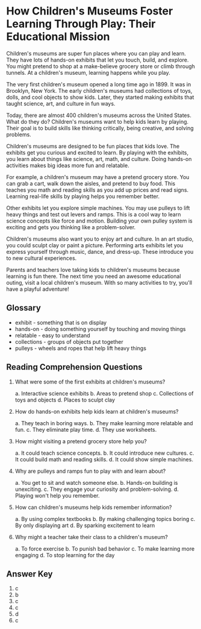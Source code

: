 # How Children's Museums Foster Learning Through Play: Their Educational Mission

Children's museums are super fun places where you can play and learn. They have lots of hands-on exhibits that let you touch, build, and explore. You might pretend to shop at a make-believe grocery store or climb through tunnels. At a children's museum, learning happens while you play.

The very first children's museum opened a long time ago in 1899. It was in Brooklyn, New York. The early children's museums had collections of toys, dolls, and cool objects to show kids. Later, they started making exhibits that taught science, art, and culture in fun ways.

Today, there are almost 400 children's museums across the United States. What do they do? Children's museums want to help kids learn by playing. Their goal is to build skills like thinking critically, being creative, and solving problems.

Children's museums are designed to be fun places that kids love. The exhibits get you curious and excited to learn. By playing with the exhibits, you learn about things like science, art, math, and culture. Doing hands-on activities makes big ideas more fun and relatable.

For example, a children's museum may have a pretend grocery store. You can grab a cart, walk down the aisles, and pretend to buy food. This teaches you math and reading skills as you add up prices and read signs. Learning real-life skills by playing helps you remember better.

Other exhibits let you explore simple machines. You may use pulleys to lift heavy things and test out levers and ramps. This is a cool way to learn science concepts like force and motion. Building your own pulley system is exciting and gets you thinking like a problem-solver.

Children's museums also want you to enjoy art and culture. In an art studio, you could sculpt clay or paint a picture. Performing arts exhibits let you express yourself through music, dance, and dress-up. These introduce you to new cultural experiences.

Parents and teachers love taking kids to children's museums because learning is fun there. The next time you need an awesome educational outing, visit a local children's museum. With so many activities to try, you'll have a playful adventure!

## Glossary

- exhibit - something that is on display
- hands-on - doing something yourself by touching and moving things
- relatable - easy to understand
- collections - groups of objects put together
- pulleys - wheels and ropes that help lift heavy things

## Reading Comprehension Questions

1. What were some of the first exhibits at children's museums?

   a. Interactive science exhibits
   b. Areas to pretend shop
   c. Collections of toys and objects
   d. Places to sculpt clay

2. How do hands-on exhibits help kids learn at children's museums?

   a. They teach in boring ways.
   b. They make learning more relatable and fun.
   c. They eliminate play time.
   d. They use worksheets.

3. How might visiting a pretend grocery store help you?

   a. It could teach science concepts.
   b. It could introduce new cultures.
   c. It could build math and reading skills.
   d. It could show simple machines.

4. Why are pulleys and ramps fun to play with and learn about?

   a. You get to sit and watch someone else.
   b. Hands-on building is unexciting.
   c. They engage your curiosity and problem-solving.
   d. Playing won't help you remember.

5. How can children's museums help kids remember information?

   a. By using complex textbooks
   b. By making challenging topics boring
   c. By only displaying art
   d. By sparking excitement to learn

6. Why might a teacher take their class to a children's museum?

   a. To force exercise
   b. To punish bad behavior
   c. To make learning more engaging
   d. To stop learning for the day

## Answer Key

1. c
2. b
3. c
4. c
5. d
6. c
